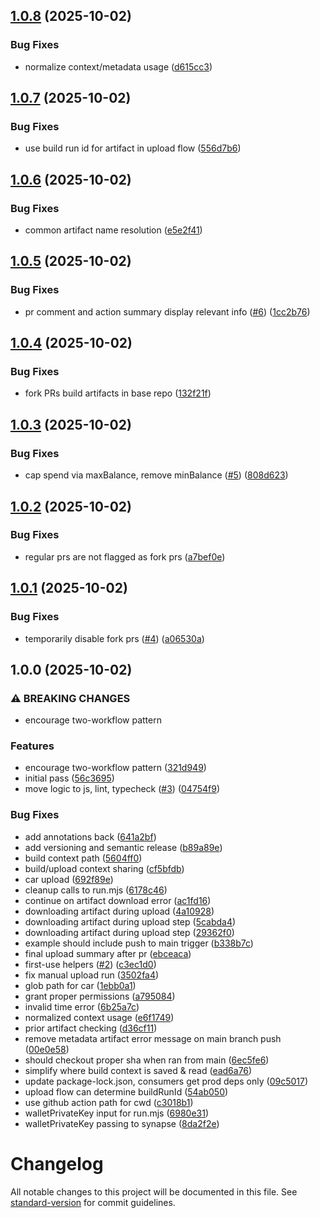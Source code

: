 ## [1.0.8](https://github.com/SgtPooki/filecoin-upload-action/compare/v1.0.7...v1.0.8) (2025-10-02)

### Bug Fixes

* normalize context/metadata usage ([d615cc3](https://github.com/SgtPooki/filecoin-upload-action/commit/d615cc3cffdf0f8d65d8a444022e3f006e71e5ed))

## [1.0.7](https://github.com/SgtPooki/filecoin-upload-action/compare/v1.0.6...v1.0.7) (2025-10-02)

### Bug Fixes

* use build run id for artifact in upload flow ([556d7b6](https://github.com/SgtPooki/filecoin-upload-action/commit/556d7b697d15cfaa9f2db0e5cf2a1de209214303))

## [1.0.6](https://github.com/SgtPooki/filecoin-upload-action/compare/v1.0.5...v1.0.6) (2025-10-02)

### Bug Fixes

* common artifact name resolution ([e5e2f41](https://github.com/SgtPooki/filecoin-upload-action/commit/e5e2f41b0cf4ccb07446d1eeca8407fe408d2aaf))

## [1.0.5](https://github.com/SgtPooki/filecoin-upload-action/compare/v1.0.4...v1.0.5) (2025-10-02)

### Bug Fixes

* pr comment and action summary display relevant info ([#6](https://github.com/SgtPooki/filecoin-upload-action/issues/6)) ([1cc2b76](https://github.com/SgtPooki/filecoin-upload-action/commit/1cc2b7676349fefee971f29ce3cfdd73d562e7d5))

## [1.0.4](https://github.com/SgtPooki/filecoin-upload-action/compare/v1.0.3...v1.0.4) (2025-10-02)

### Bug Fixes

* fork PRs build artifacts in base repo ([132f21f](https://github.com/SgtPooki/filecoin-upload-action/commit/132f21fa191ed50c603b989c782776fe79462c1c))

## [1.0.3](https://github.com/SgtPooki/filecoin-upload-action/compare/v1.0.2...v1.0.3) (2025-10-02)

### Bug Fixes

* cap spend via maxBalance, remove minBalance ([#5](https://github.com/SgtPooki/filecoin-upload-action/issues/5)) ([808d623](https://github.com/SgtPooki/filecoin-upload-action/commit/808d623645c72bd92054ac19e8587bcf8c4cee55))

## [1.0.2](https://github.com/SgtPooki/filecoin-upload-action/compare/v1.0.1...v1.0.2) (2025-10-02)

### Bug Fixes

* regular prs are not flagged as fork prs ([a7bef0e](https://github.com/SgtPooki/filecoin-upload-action/commit/a7bef0e091b5fcb817783fc3660a49b20d52c9f4))

## [1.0.1](https://github.com/SgtPooki/filecoin-upload-action/compare/v1.0.0...v1.0.1) (2025-10-02)

### Bug Fixes

* temporarily disable fork prs ([#4](https://github.com/SgtPooki/filecoin-upload-action/issues/4)) ([a06530a](https://github.com/SgtPooki/filecoin-upload-action/commit/a06530a087514d63bc13cb312c4b1239bade5e85))

## 1.0.0 (2025-10-02)

### ⚠ BREAKING CHANGES

* encourage two-workflow pattern

### Features

* encourage two-workflow pattern ([321d949](https://github.com/SgtPooki/filecoin-upload-action/commit/321d949005ad0df0ab26c76a9f0644d0399dee88))
* initial pass ([56c3695](https://github.com/SgtPooki/filecoin-upload-action/commit/56c3695cf8e36f308ab474ce770c668ed6f1a8c0))
* move logic to js, lint, typecheck ([#3](https://github.com/SgtPooki/filecoin-upload-action/issues/3)) ([04754f9](https://github.com/SgtPooki/filecoin-upload-action/commit/04754f9cfe83b1e888d527132d9c8df925506a9b))

### Bug Fixes

* add annotations back ([641a2bf](https://github.com/SgtPooki/filecoin-upload-action/commit/641a2bf866d4ad0c47c98c0ddefaffdd4e628500))
* add versioning and semantic release ([b89a89e](https://github.com/SgtPooki/filecoin-upload-action/commit/b89a89eadbc6d83be9ad5cea7468d5fa908c4177))
* build context path ([5604ff0](https://github.com/SgtPooki/filecoin-upload-action/commit/5604ff0a49598ab27f525fef7bdca00388c75379))
* build/upload context sharing ([cf5bfdb](https://github.com/SgtPooki/filecoin-upload-action/commit/cf5bfdb1c01a1360e3a4926c8309d0227623ccad))
* car upload ([692f89e](https://github.com/SgtPooki/filecoin-upload-action/commit/692f89eb03ebb42dc055cfb459c33fbf45681398))
* cleanup calls to run.mjs ([6178c46](https://github.com/SgtPooki/filecoin-upload-action/commit/6178c46a0d86911cb908e18ce39134cfb2e77534))
* continue on artifact download error ([ac1fd16](https://github.com/SgtPooki/filecoin-upload-action/commit/ac1fd168dea9a642a30ed7d8e6764f8015f9c7fe))
* downloading artifact during upload ([4a10928](https://github.com/SgtPooki/filecoin-upload-action/commit/4a10928a9400103ff2a82db6af9b7ede7b36d4a9))
* downloading artifact during upload step ([5cabda4](https://github.com/SgtPooki/filecoin-upload-action/commit/5cabda49f7c499094ba1bcb0975d527533c46492))
* downloading artifact during upload step ([29362f0](https://github.com/SgtPooki/filecoin-upload-action/commit/29362f025b573d0083d2d2042d17fc06a214f886))
* example should include push to main trigger ([b338b7c](https://github.com/SgtPooki/filecoin-upload-action/commit/b338b7cc2718b3bf9b288b57abb35604aaac0a4d))
* final upload summary after pr ([ebceaca](https://github.com/SgtPooki/filecoin-upload-action/commit/ebceacab5a0197ae9d5f802e8543c6025d6aaa04))
* first-use helpers ([#2](https://github.com/SgtPooki/filecoin-upload-action/issues/2)) ([c3ec1d0](https://github.com/SgtPooki/filecoin-upload-action/commit/c3ec1d02ba6504eec5fca2b11dd9979013c605ad))
* fix manual upload run ([3502fa4](https://github.com/SgtPooki/filecoin-upload-action/commit/3502fa4607ac3a91ae06d87c94cd3f383e80a7b0))
* glob path for car ([1ebb0a1](https://github.com/SgtPooki/filecoin-upload-action/commit/1ebb0a18ea19ffcf90c3969bd960e2bc39347677))
* grant proper permissions ([a795084](https://github.com/SgtPooki/filecoin-upload-action/commit/a795084a3dfd2a8237e490286c1d5492a58b5623))
* invalid time error ([6b25a7c](https://github.com/SgtPooki/filecoin-upload-action/commit/6b25a7cbd4686acefbcb6274946d45f4d52ea659))
* normalized context usage ([e6f1749](https://github.com/SgtPooki/filecoin-upload-action/commit/e6f17491a9319c2fc75159ed8a2a274fa864a01b))
* prior artifact checking ([d36cf11](https://github.com/SgtPooki/filecoin-upload-action/commit/d36cf117de63f516d1393f416c3bd5f99bda98a0))
* remove metadata artifact error message on main branch push ([00e0e58](https://github.com/SgtPooki/filecoin-upload-action/commit/00e0e58e2dd1d8ac7a56c332efcd786c5ea6ee13))
* should checkout proper sha when ran from main ([6ec5fe6](https://github.com/SgtPooki/filecoin-upload-action/commit/6ec5fe64145a7456293f169ca5df0c5d4db0ded0))
* simplify where build context is saved & read ([ead6a76](https://github.com/SgtPooki/filecoin-upload-action/commit/ead6a76e7ad964597ca0a68b37559f634af47d3b))
* update package-lock.json, consumers get prod deps only ([09c5017](https://github.com/SgtPooki/filecoin-upload-action/commit/09c5017ff32e76d66067c2c871e0e1195078b8bf))
* upload flow can determine buildRunId ([54ab050](https://github.com/SgtPooki/filecoin-upload-action/commit/54ab050166dc0e7f525bb9070d35596ac62ed587))
* use github action path for cwd ([c3018b1](https://github.com/SgtPooki/filecoin-upload-action/commit/c3018b13bb7fb18fc6d06e8767f5387da11e7f74))
* walletPrivateKey input for run.mjs ([6980e31](https://github.com/SgtPooki/filecoin-upload-action/commit/6980e31e4a697eba9999adf4a87427898edc0ae5))
* walletPrivateKey passing to synapse ([8da2f2e](https://github.com/SgtPooki/filecoin-upload-action/commit/8da2f2e7ccd2e44a7f9199d5777f7d4fb284cb52))

# Changelog

All notable changes to this project will be documented in this file. See [standard-version](https://github.com/conventional-changelog/standard-version) for commit guidelines.
